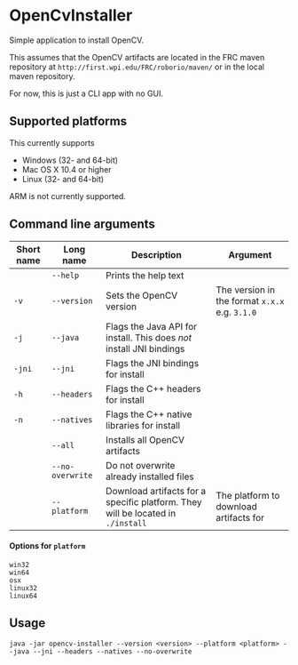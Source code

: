 # OpenCvInstaller
Simple application to install OpenCV.

This assumes that the OpenCV artifacts are located in the FRC maven repository at `http://first.wpi.edu/FRC/roborio/maven/` or in the local maven repository.

For now, this is just a CLI app with no GUI.

## Supported platforms
This currently supports  

- Windows (32- and 64-bit)  
- Mac OS X 10.4 or higher  
- Linux (32- and 64-bit)  

ARM is not currently supported.

## Command line arguments

Short name | Long name | Description | Argument
---|---|---|---
| | `--help` | Prints the help text | 
`-v` | `--version` | Sets the OpenCV version | The version in the format `x.x.x` e.g. `3.1.0`
`-j` | `--java` | Flags the Java API for install. This does _not_ install JNI bindings
`-jni` | `--jni` | Flags the JNI bindings for install
`-h` | `--headers` | Flags the C++ headers for install
`-n` | `--natives` | Flags the C++ native libraries for install
| | `--all` | Installs all OpenCV artifacts
| | `--no-overwrite` | Do not overwrite already installed files
| | `--platform` | Download artifacts for a specific platform. They will be located in `./install` | The platform to download artifacts for

#### Options for `platform`
```
win32
win64
osx
linux32
linux64
```

## Usage
```
java -jar opencv-installer --version <version> --platform <platform> --java --jni --headers --natives --no-overwrite
```
